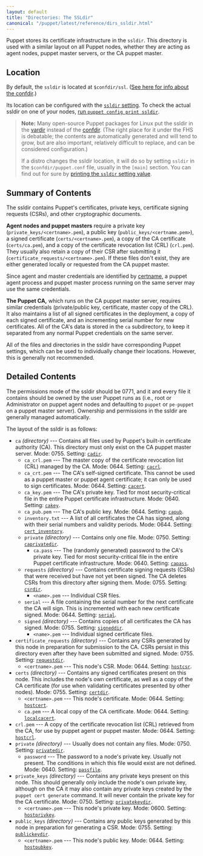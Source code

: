 ```yaml
---
layout: default
title: "Directories: The SSLdir"
canonical: "/puppet/latest/reference/dirs_ssldir.html"
---
```



[ssldir]: /puppet/3.6/reference/configuration.html#ssldir
[cadir]: /puppet/3.6/reference/configuration.html#cadir
[cacrl]: /puppet/3.6/reference/configuration.html#cacrl
[cacert]: /puppet/3.6/reference/configuration.html#cacert
[cakey]: /puppet/3.6/reference/configuration.html#cakey
[capub]: /puppet/3.6/reference/configuration.html#capub
[cert_inventory]: /puppet/3.6/reference/configuration.html#certinventory
[caprivatedir]: /puppet/3.6/reference/configuration.html#caprivatedir
[capass]: /puppet/3.6/reference/configuration.html#capass
[csrdir]: /puppet/3.6/reference/configuration.html#csrdir
[serial]: /puppet/3.6/reference/configuration.html#serial
[signeddir]: /puppet/3.6/reference/configuration.html#signeddir
[requestdir]: /puppet/3.6/reference/configuration.html#requestdir
[hostcsr]: /puppet/3.6/reference/configuration.html#hostcsr
[certdir]: /puppet/3.6/reference/configuration.html#certdir
[hostcert]: /puppet/3.6/reference/configuration.html#hostcert
[localcacert]: /puppet/3.6/reference/configuration.html#localcacert
[hostcrl]: /puppet/3.6/reference/configuration.html#hostcrl
[privatedir]: /puppet/3.6/reference/configuration.html#privatedir
[passfile]: /puppet/3.6/reference/configuration.html#passfile
[privatekeydir]: /puppet/3.6/reference/configuration.html#privatekeydir
[hostprivkey]: /puppet/3.6/reference/configuration.html#hostprivkey
[publickeydir]: /puppet/3.6/reference/configuration.html#publickeydir
[hostpubkey]: /puppet/3.6/reference/configuration.html#hostpubkey
[vardir]: ./dirs_vardir.html
[confdir]: ./dirs_confdir.html
[certname]: /puppet/3.6/reference/configuration.html#certname
[print_settings]: ./config_print.html



Puppet stores its certificate infrastructure in the `ssldir`. This directory is used with a similar layout on all Puppet nodes, whether they are acting as agent nodes, puppet master servers, or the CA puppet master.


## Location

By default, the `ssldir` is located at `$confdir/ssl`. ([See here for info about the confdir][confdir].)

Its location can be configured with the [`ssldir` setting][ssldir]. To check the actual ssldir on one of your nodes, [run `puppet config print ssldir`][print_settings].

> **Note:** Many open-source Puppet packages for Linux put the ssldir in the [vardir][] instead of the [confdir][]. (The right place for it under the FHS is debatable; the contents are automatically generated and will tend to grow, but are also important, relatively difficult to replace, and can be considered configuration.)
>
> If a distro changes the ssldir location, it will do so by setting `ssldir` in the `$confdir/puppet.conf` file, usually in the `[main]` section. You can find out for sure by [printing the `ssldir` setting value][print_settings].

## Summary of Contents

The ssldir contains Puppet's certificates, private keys, certificate signing requests (CSRs), and other cryptographic documents.

**Agent nodes and puppet masters** require a private key (`private_keys/<certname>.pem`), a public key (`public_keys/<certname.pem>`), a signed certificate (`certs/<certname>.pem`), a copy of the CA certificate (`certs/ca.pem`), and a copy of the certificate revocation list (CRL) (`crl.pem`). They usually also retain a copy of their CSR after submitting it (`certificate_requests/<certname>.pem`). If these files don't exist, they are either generated locally or requested from the CA puppet master.

Since agent and master credentials are identified by [certname][], a puppet agent process and puppet master process running on the same server may use the same credentials.

**The Puppet CA,** which runs on the CA puppet master server, requires similar credentials (private/public key, certificate, master copy of the CRL). It also maintains a list of all signed certificates in the deployment, a copy of each signed certificate, and an incrementing serial number for new certificates. All of the CA's data is stored in the `ca` subdirectory, to keep it separated from any normal Puppet credentials on the same server.

All of the files and directories in the ssldir have corresponding Puppet settings, which can be used to individually change their locations. However, this is generally not recommended.


## Detailed Contents

The permissions mode of the ssldir should be 0771, and it and every file it contains should be owned by the user Puppet runs as (i.e., root or Administrator on puppet agent nodes and defaulting to `puppet` or `pe-puppet` on a puppet master server). Ownership and permissions in the ssldir are generally managed automatically.

The layout of the ssldir is as follows:

* `ca` _(directory)_ --- Contains all files used by Puppet's built-in certificate authority (CA). This directory must only exist on the CA puppet master server. Mode: 0755. Setting: [`cadir`][cadir].
    * `ca_crl.pem` --- The master copy of the certificate revocation list (CRL) managed by the CA. Mode: 0644. Setting: [`cacrl`][cacrl].
    * `ca_crt.pem` --- The CA's self-signed certificate. This cannot be used as a puppet master or puppet agent certificate; it can only be used to sign certificates. Mode: 0644. Setting: [`cacert`][cacert].
    * `ca_key.pem` --- The CA's private key. Tied for most security-critical file in the entire Puppet certificate infrastructure. Mode: 0640. Setting: [`cakey`][cakey].
    * `ca_pub.pem` --- The CA's public key. Mode: 0644. Setting: [`capub`][capub].
    * `inventory.txt` --- A list of all certificates the CA has signed, along with their serial numbers and validity periods. Mode: 0644. Setting: [`cert_inventory`][cert_inventory].
    * `private` _(directory)_ --- Contains only one file. Mode: 0750. Setting: [`caprivatedir`][caprivatedir].
        * `ca.pass` --- The (randomly generated) password to the CA's private key. Tied for most security-critical file in the entire Puppet certificate infrastructure. Mode: 0640. Setting: [`capass`][capass].
    * `requests` _(directory)_ --- Contains certificate signing requests (CSRs) that were received but have not yet been signed. The CA deletes CSRs from this directory after signing them. Mode: 0755. Setting: [`csrdir`][csrdir].
        * `<name>.pem` --- Individual CSR files.
    * `serial` --- A file containing the serial number for the next certificate the CA will sign. This is incremented with each new certificate signed. Mode: 0644. Setting: [`serial`][serial].
    * `signed` _(directory)_ --- Contains copies of all certificates the CA has signed. Mode: 0755. Setting: [`signeddir`][signeddir].
        * `<name>.pem` --- Individual signed certificate files.
* `certificate_requests` _(directory)_ --- Contains any CSRs generated by this node in preparation for submission to the CA. CSRs persist in this directory even after they have been submitted and signed. Mode: 0755. Setting: [`requestdir`][requestdir].
    * `<certname>.pem` --- This node's CSR. Mode: 0644. Setting: [`hostcsr`][hostcsr].
* `certs` _(directory)_ --- Contains any signed certificates present on this node. This includes the node's own certificate, as well as a copy of the CA certificate (for use when validating certificates presented by other nodes). Mode: 0755. Setting: [`certdir`][certdir].
    * `<certname>.pem` --- This node's certificate. Mode: 0644. Setting: [`hostcert`][hostcert].
    * `ca.pem` --- A local copy of the CA certificate. Mode: 0644. Setting: [`localcacert`][localcacert].
* `crl.pem` --- A copy of the certificate revocation list (CRL) retrieved from the CA, for use by puppet agent or puppet master. Mode: 0644. Setting: [`hostcrl`][hostcrl].
* `private` _(directory)_ --- Usually does not contain any files. Mode: 0750. Setting: [`privatedir`][privatedir].
    * `password` --- The password to a node's private key. Usually not present. The conditions in which this file would exist are not defined. Mode: 0640. Setting: [`passfile`][passfile].
* `private_keys` _(directory)_ --- Contains any private keys present on this node. This should generally only include the node's own private key, although on the CA it may also contain any private keys created by the `puppet cert generate` command. It will never contain the private key for the CA certificate. Mode: 0750. Setting: [`privatekeydir`][privatekeydir].
    * `<certname>.pem` --- This node's private key. Mode: 0600. Setting: [`hostprivkey`][hostprivkey].
* `public_keys` _(directory)_ --- Contains any public keys generated by this node in preparation for generating a CSR. Mode: 0755. Setting: [`publickeydir`][publickeydir].
    * `<certname>.pem` --- This node's public key. Mode: 0644. Setting: [`hostpubkey`][hostpubkey].

